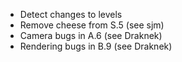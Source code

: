 - Detect changes to levels
- Remove cheese from S.5 (see sjm)
- Camera bugs in A.6 (see Draknek)
- Rendering bugs in B.9 (see Draknek)
